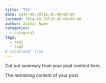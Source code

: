 ```yaml
---
title: 'Ttt'
date: 2024-09-29T16:45:00+09:00
lastmod: 2024-09-29T16:45:00+09:00
author: Author Name
categories:
  - category1
tags:
  - tag1
  - tag2
# nolastmod: true
---
```


Cut out summary from your post content here.

<!--more-->

The remaining content of your post.


